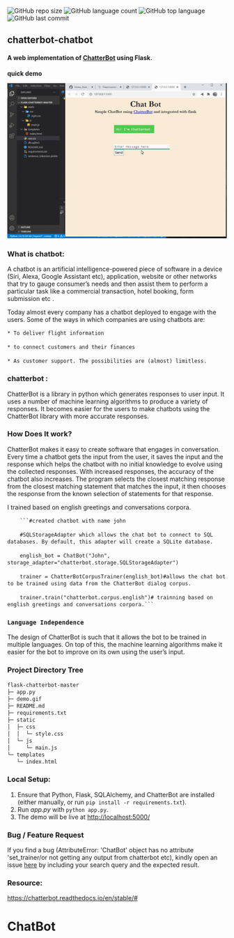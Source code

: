 ![GitHub repo size](https://img.shields.io/github/repo-size/Uttam580/chatterbot_chatbot?style=plastic)
![GitHub language count](https://img.shields.io/github/languages/count/Uttam580/chatterbot_chatbot?style=plastic)
![GitHub top language](https://img.shields.io/github/languages/top/Uttam580/chatterbot_chatbot?style=plastic)
![GitHub last commit](https://img.shields.io/github/last-commit/Uttam580/chatterbot_chatbot?color=red&style=plastic)



## chatterbot-chatbot

#### A web implementation of [ChatterBot](https://github.com/gunthercox/ChatterBot) using Flask.


**quick demo**

  ![demo_gif](https://github.com/Uttam580/chatterbot_chatbot/blob/master/demo.gif)


### What is chatbot:

A chatbot is an artificial intelligence-powered piece of software in a device (Siri, Alexa, Google Assistant etc), application, website or other networks that try to gauge consumer’s needs and then assist them to perform a particular task like a commercial transaction, hotel booking, form submission etc . 

Today almost every company has a chatbot deployed to engage with the users. Some of the ways in which companies are using chatbots are:

    * To deliver flight information

    * to connect customers and their finances

    * As customer support. The possibilities are (almost) limitless.

### chatterbot : 

ChatterBot is a library in python which generates responses to user input. It uses a number of machine learning algorithms to produce a variety of responses. It becomes easier for the users to make chatbots using the ChatterBot library with more accurate responses.


### How Does It work?

ChatterBot makes it easy to create software that engages in conversation. Every time a chatbot gets the input from the user, it saves the input and the response which helps the chatbot with no initial knowledge to evolve using the collected responses.
With increased responses, the accuracy of the chatbot also increases. The program selects the closest matching response from the closest matching statement that matches the input, it then chooses the response from the known selection of statements for that response.

I trained  based on  english greetings and conversations corpora.

        ```#created chatbot with name john 

        #SQLStorageAdapter which allows the chat bot to connect to SQL databases. By default, this adapter will create a SQLite database.

        english_bot = ChatBot("John", storage_adapter="chatterbot.storage.SQLStorageAdapter")

        trainer = ChatterBotCorpusTrainer(english_bot)#allows the chat bot to be trained using data from the ChatterBot dialog corpus.

        trainer.train("chatterbot.corpus.english")# trainning based on  english greetings and conversations corpora.```


### ```Language Independence```

The design of ChatterBot is such that it allows the bot to be trained in multiple languages. On top of this, the machine learning algorithms make it easier for the bot to improve on its own using the user’s input.


### Project Directory Tree

```
flask-chatterbot-master
├─ app.py
├─ demo.gif
├─ README.md
├─ requirements.txt
├─ static
│  ├─ css
│  │  └─ style.css
│  └─ js
│     └─ main.js
└─ templates
   └─ index.html

```

### Local Setup:
 1. Ensure that Python, Flask, SQLAlchemy, and ChatterBot are installed (either manually, or run `pip install -r requirements.txt`).
 2. Run *app.py* with `python app.py`.
 3. The demo will be live at [http://localhost:5000/](http://localhost:5000/)


 ###  Bug / Feature Request

If you find a bug (AttributeError: 'ChatBot' object has no attribute 'set_trainer/or not getting any output from chatterbot etc), kindly open an issue <a href = "https://github.com/Uttam580/chatterbot_chatbot/issues/new">here</a> by including your search query and the expected result.


 ### Resource: 

 https://chatterbot.readthedocs.io/en/stable/#


# ChatBot
